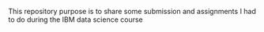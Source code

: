 This repository purpose is to share some submission and assignments I had to do during the IBM data science course

